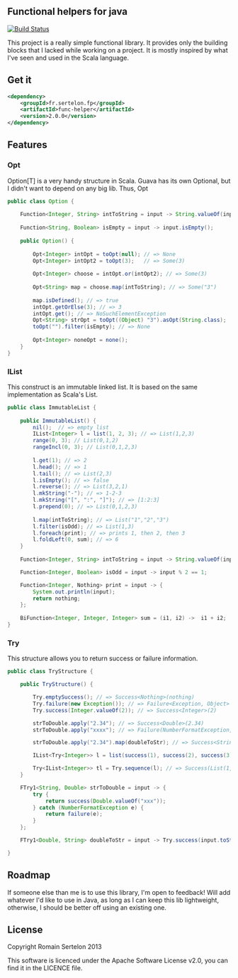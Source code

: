 ## Functional helpers for java

[![Build Status](https://travis-ci.org/rsertelon/func-helper.svg?branch=master)](https://travis-ci.org/rsertelon/func-helper)

This project is a really simple functional library. It provides only the building blocks that I lacked while working on a project. It is mostly inspired by what I've seen and used in the Scala language.

## Get it

```xml
<dependency>
    <groupId>fr.sertelon.fp</groupId>
    <artifactId>func-helper</artifactId>
    <version>2.0.0</version>
</dependency>
```

## Features

### Opt

Option[T] is a very handy structure in Scala. Guava has its own Optional<T>, but I didn't want to depend on any big lib. Thus, Opt<T>

```java
public class Option {
	
	Function<Integer, String> intToString = input -> String.valueOf(input);
	
	Function<String, Boolean> isEmpty = input -> input.isEmpty();
	
	public Option() {
				
		Opt<Integer> intOpt = toOpt(null); // => None
		Opt<Integer> intOpt2 = toOpt(3);   // => Some(3)
		
		Opt<Integer> choose = intOpt.or(intOpt2); // => Some(3)
		
		Opt<String> map = choose.map(intToString); // => Some("3")
		
		map.isDefined(); // => true
		intOpt.getOrElse(3); // => 3
		intOpt.get(); // => NoSuchElementException
		Opt<String> strOpt = toOpt((Object) "3").asOpt(String.class);
		toOpt("").filter(isEmpty); // => None		
		
		Opt<Integer> noneOpt = none();
	}
}
```
### IList

This construct is an immutable linked list. It is based on the same implementation as Scala's List.

```java
public class ImmutableList {
	
	public ImmutableList() {
		nil();  // => empty list
		IList<Integer> l = list(1, 2, 3); // => List(1,2,3)
		range(0, 3); // List(0,1,2)
		rangeIncl(0, 3); // List(0,1,2,3)
		
		l.get(1); // => 2
		l.head(); // => 1
		l.tail(); // => List(2,3)
		l.isEmpty(); // => false
		l.reverse(); // => List(3,2,1)
		l.mkString("-"); // => 1-2-3
		l.mkString("[", ":", "]"); // => [1:2:3]
		l.prepend(0); // => List(0,1,2,3)
		
		l.map(intToString); // => List("1","2","3")
		l.filter(isOdd); // => List(1,3)
		l.foreach(print); // => prints 1, then 2, then 3
		l.foldLeft(0, sum); // => 6
	}
	
	Function<Integer, String> intToString = input -> String.valueOf(input);

	Function<Integer, Boolean> isOdd = input -> input % 2 == 1;

	Function<Integer, Nothing> print = input -> {
		System.out.println(input);
		return nothing;
	};
	
	BiFunction<Integer, Integer, Integer> sum = (i1, i2) ->  i1 + i2;
}

```

### Try

This structure allows you to return success or failure information.

```java
public class TryStructure {

    public TryStructure() {

        Try.emptySuccess(); // => Success<Nothing>(nothing)
        Try.failure(new Exception()); // => Failure<Exception, Object>
        Try.success(Integer.valueOf(2)); // => Success<Integer>(2)

        strToDouble.apply("2.34"); // => Success<Double>(2.34)
        strToDouble.apply("xxxx"); // => Failure(NumberFormatException, Double>

        strToDouble.apply("2.34").map(doubleToStr); // => Success<String>("2.34")

        IList<Try<Integer>> l = list(success(1), success(2), success(3));

        Try<IList<Integer>> tl = Try.sequence(l); // => Success(List(1,2,3)) 
    }

    FTry1<String, Double> strToDouble = input -> {
        try {
            return success(Double.valueOf("xxx"));
        } catch (NumberFormatException e) {
            return failure(e);
        }
    };

    FTry1<Double, String> doubleToStr = input -> Try.success(input.toString());

}
```

## Roadmap

If someone else than me is to use this library, I'm open to feedback! Will add whatever I'd like to use in Java, as long as I can keep this lib lightweight, otherwise, I should be better off using an existing one.

## License

Copyright Romain Sertelon 2013

This software is licenced under the Apache Software License v2.0, you can find it in the LICENCE file.
